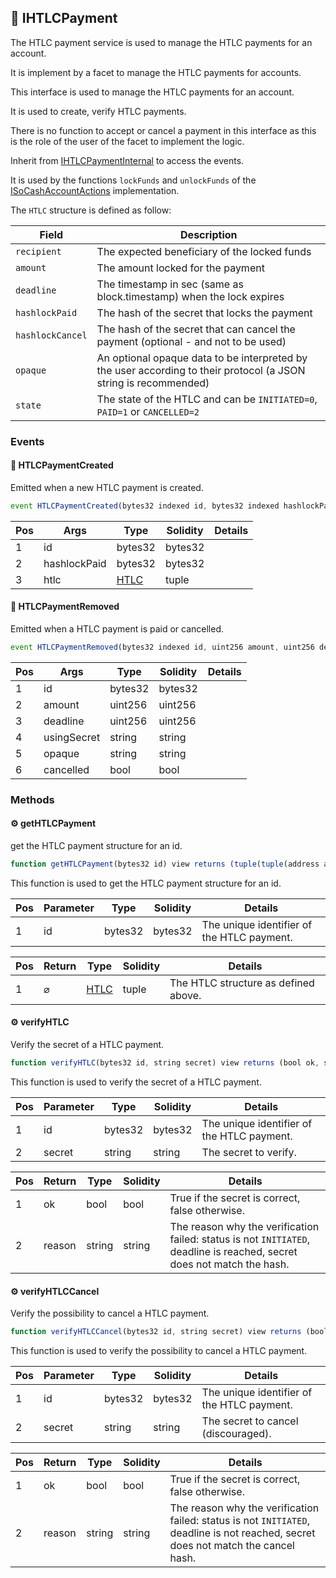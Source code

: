 ## 📜 IHTLCPayment

The HTLC payment service is used to manage the HTLC payments for an account. 

It is implement by a facet to manage the HTLC payments for accounts.

This interface is used to manage the HTLC payments for an account.  

It is used to create, verify HTLC payments. 

There is no function to accept or cancel a payment in this interface as this is the role of the user of the facet to implement the logic. 

Inherit from [IHTLCPaymentInternal](./api-IHTLCPaymentInternal) to access the events. 

It is used by the functions `lockFunds` and `unlockFunds` of the [ISoCashAccountActions](./api-ISoCashAccountActions) implementation. 

 

The `HTLC` structure is defined as follow:

 | Field          | Description                                                                                                              |
 |----------------|--------------------------------------------------------------------------------------------------------------------------|
 | `recipient`      | The expected beneficiary of the locked funds                                                                             |
 | `amount`         | The amount locked for the payment                                                                                        |
 | `deadline`       | The timestamp in sec (same as block.timestamp) when the lock expires                                                     |
 | `hashlockPaid`   | The hash of the secret that locks the payment                                                                            |
 | `hashlockCancel` | The hash of the secret that can cancel the payment (optional - and not to be used)                                         |
 | `opaque`         | An optional opaque data to be interpreted by the user according to their protocol (a JSON string is recommended)           |
 | `state`          | The state of the HTLC and can be `INITIATED=0`, `PAID=1` or `CANCELLED=2`                                                 |


### Events

#### 📢 __HTLCPaymentCreated__
Emitted when a new HTLC payment is created.

```js
event HTLCPaymentCreated(bytes32 indexed id, bytes32 indexed hashlockPaid, tuple(tuple(address account, bytes11 bic, bytes32 iban) recipient, uint256 amount, uint256 deadline, bytes32 hashlockPaid, bytes32 hashlockCancel, string opaque, uint8 state) htlc)
```
| Pos | Args | Type | Solidity | Details |
| --- | --- | --- | --- | --- |
|1 | id | bytes32 | bytes32 |  |
|2 | hashlockPaid | bytes32 | bytes32 |  |
|3 | htlc | [HTLC](./api-t-HTLC.md) | tuple |  |


#### 📢 __HTLCPaymentRemoved__
Emitted when a HTLC payment is paid or cancelled.

```js
event HTLCPaymentRemoved(bytes32 indexed id, uint256 amount, uint256 deadline, string usingSecret, string opaque, bool cancelled)
```
| Pos | Args | Type | Solidity | Details |
| --- | --- | --- | --- | --- |
|1 | id | bytes32 | bytes32 |  |
|2 | amount | uint256 | uint256 |  |
|3 | deadline | uint256 | uint256 |  |
|4 | usingSecret | string | string |  |
|5 | opaque | string | string |  |
|6 | cancelled | bool | bool |  |


### Methods

#### ⚙️ __getHTLCPayment__
get the HTLC payment structure for an id.

```js
function getHTLCPayment(bytes32 id) view returns (tuple(tuple(address account, bytes11 bic, bytes32 iban) recipient, uint256 amount, uint256 deadline, bytes32 hashlockPaid, bytes32 hashlockCancel, string opaque, uint8 state))
```
This function is used to get the HTLC payment structure for an id.

| Pos | Parameter | Type | Solidity | Details |
| --- | --- | --- | --- | --- |
|1 | id | bytes32 | bytes32 | The unique identifier of the HTLC payment. |


| Pos | Return | Type | Solidity | Details |
| --- | --- | --- | --- | --- |
|1 | ⌀ | [HTLC](./api-t-HTLC.md) | tuple | The HTLC structure as defined above. |


#### ⚙️ __verifyHTLC__
Verify the secret of a HTLC payment.

```js
function verifyHTLC(bytes32 id, string secret) view returns (bool ok, string reason)
```
This function is used to verify the secret of a HTLC payment.

| Pos | Parameter | Type | Solidity | Details |
| --- | --- | --- | --- | --- |
|1 | id | bytes32 | bytes32 | The unique identifier of the HTLC payment. |
|2 | secret | string | string | The secret to verify. |


| Pos | Return | Type | Solidity | Details |
| --- | --- | --- | --- | --- |
|1 | ok | bool | bool | True if the secret is correct, false otherwise. |
|2 | reason | string | string | The reason why the verification failed: status is not `INITIATED`, deadline is reached, secret does not match the hash. |


#### ⚙️ __verifyHTLCCancel__
Verify the possibility to cancel a HTLC payment.

```js
function verifyHTLCCancel(bytes32 id, string secret) view returns (bool ok, string reason)
```
This function is used to verify the possibility to cancel a HTLC payment.

| Pos | Parameter | Type | Solidity | Details |
| --- | --- | --- | --- | --- |
|1 | id | bytes32 | bytes32 | The unique identifier of the HTLC payment. |
|2 | secret | string | string | The secret to cancel (discouraged). |


| Pos | Return | Type | Solidity | Details |
| --- | --- | --- | --- | --- |
|1 | ok | bool | bool | True if the secret is correct, false otherwise. |
|2 | reason | string | string | The reason why the verification failed: status is not `INITIATED`, deadline is not reached, secret does not match the cancel hash. |


